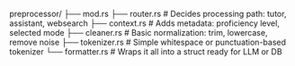 preprocessor/
├── mod.rs
├── router.rs # Decides processing path: tutor, assistant, websearch
├── context.rs # Adds metadata: proficiency level, selected mode
├── cleaner.rs # Basic normalization: trim, lowercase, remove noise
├── tokenizer.rs # Simple whitespace or punctuation-based tokenizer
└── formatter.rs # Wraps it all into a struct ready for LLM or DB
